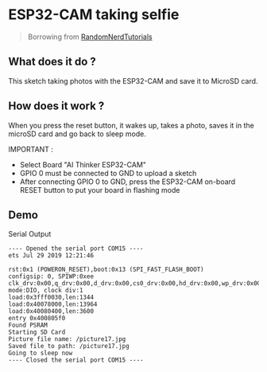 # ESP32-CAM taking selfie
> Borrowing from [RandomNerdTutorials](https://RandomNerdTutorials.com/esp32-cam-take-photo-save-microsd-card)
## What does it do ?
This sketch taking photos with the ESP32-CAM and save it to MicroSD card.

## How does it work ?
When you press the reset button, it wakes up, takes a photo, saves it in the microSD card and go back to sleep mode.

IMPORTANT :
- Select Board "AI Thinker ESP32-CAM"
- GPIO 0 must be connected to GND to upload a sketch
- After connecting GPIO 0 to GND, press the ESP32-CAM on-board RESET button to put your board in flashing mode
## Demo
Serial Output
```
---- Opened the serial port COM15 ----
ets Jul 29 2019 12:21:46

rst:0x1 (POWERON_RESET),boot:0x13 (SPI_FAST_FLASH_BOOT)
configsip: 0, SPIWP:0xee
clk_drv:0x00,q_drv:0x00,d_drv:0x00,cs0_drv:0x00,hd_drv:0x00,wp_drv:0x00
mode:DIO, clock div:1
load:0x3fff0030,len:1344
load:0x40078000,len:13964
load:0x40080400,len:3600
entry 0x400805f0
Found PSRAM
Starting SD Card
Picture file name: /picture17.jpg
Saved file to path: /picture17.jpg
Going to sleep now
---- Closed the serial port COM15 ----
```